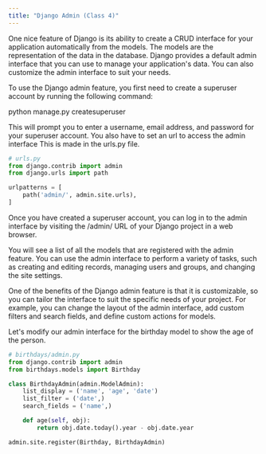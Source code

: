 ```yaml
---
title: "Django Admin (Class 4)"
---
```

One nice feature of Django is its ability to create a CRUD interface for your application automatically from the models. The models are the representation of the data in the database. Django provides a default admin interface that you can use to manage your application's data. You can also customize the admin interface to suit your needs.

To use the Django admin feature, you first need to create a superuser account by running the following command:

python manage.py createsuperuser

This will prompt you to enter a username, email address, and password for your superuser account. 
You also have to set an url to access the admin interface
This is made in the urls.py file.


```python
# urls.py
from django.contrib import admin
from django.urls import path

urlpatterns = [
    path('admin/', admin.site.urls),
]
```

Once you have created a superuser account, you can log in to the admin interface by visiting the /admin/ URL of your Django project in a web browser.


You will see a list of all the models that are registered with the admin feature. You can use the admin interface to perform a variety of tasks, such as creating and editing records, managing users and groups, and changing the site settings.

One of the benefits of the Django admin feature is that it is customizable, so you can tailor the interface to suit the specific needs of your project. For example, you can change the layout of the admin interface, add custom filters and search fields, and define custom actions for models.

Let's modify our admin interface for the birthday model to show the age of the person.

```python
# birthdays/admin.py
from django.contrib import admin
from birthdays.models import Birthday

class BirthdayAdmin(admin.ModelAdmin):
    list_display = ('name', 'age', 'date')
    list_filter = ('date',)
    search_fields = ('name',)

    def age(self, obj):
        return obj.date.today().year - obj.date.year

admin.site.register(Birthday, BirthdayAdmin)
```
